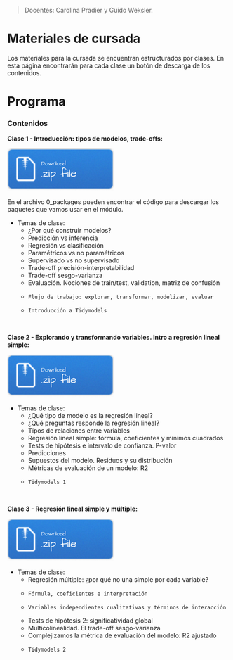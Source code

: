 > Docentes: Carolina Pradier y Guido Weksler.

# Materiales de cursada
Los materiales para la cursada se encuentran estructurados por clases. En esta página encontrarán para cada clase un botón de descarga de los contenidos. 

# Programa

### Contenidos

__Clase 1 - Introducción: tipos de modelos, trade-offs:__

[![](img/Download.png)](clase1.rar)

En el archivo 0_packages pueden encontrar el código para descargar los paquetes que vamos usar en el módulo.

+ Temas de clase: 
  +	¿Por qué construir modelos?
  +	Predicción vs inferencia
  +	Regresión vs clasificación
  +	Paramétricos vs no paramétricos
  +	Supervisado vs no supervisado
  +	Trade-off precisión-interpretabilidad
  +	Trade-off sesgo-varianza
  +	Evaluación. Nociones de train/test, validation, matriz de confusión
  + 	Flujo de trabajo: explorar, transformar, modelizar, evaluar
  + 	Introducción a Tidymodels

<br>

__Clase 2 - Explorando y transformando variables. Intro a regresión lineal simple:__
 
 [![](img/Download.png)](clase2.rar)
 
 
+ Temas de clase:
  +	¿Qué tipo de modelo es la regresión lineal? 
  +	¿Qué preguntas responde la regresión lineal? 
  +	Tipos de relaciones entre variables
  +	Regresión lineal simple: fórmula, coeficientes y mínimos cuadrados
  +	Tests de hipótesis e intervalo de confianza. P-valor
  +	Predicciones 
  +	Supuestos del modelo. Residuos y su distribución
  +	Métricas de evaluación de un modelo: R2 
  + 	Tidymodels 1

  
<br>

__Clase 3 - Regresión lineal simple y múltiple:__

 [![](img/Download.png)](clase3.rar)

+ Temas de clase:
  +	Regresión múltiple: ¿por qué no una simple por cada variable?
  +     Fórmula, coeficientes e interpretación
  +     Variables independientes cualitativas y términos de interacción
  +	Tests de hipótesis 2: significatividad global
  +	Multicolinealidad. El trade-off sesgo-varianza
  +	Complejizamos la métrica de evaluación del modelo: R2 ajustado
  + 	Tidymodels 2 


<br>